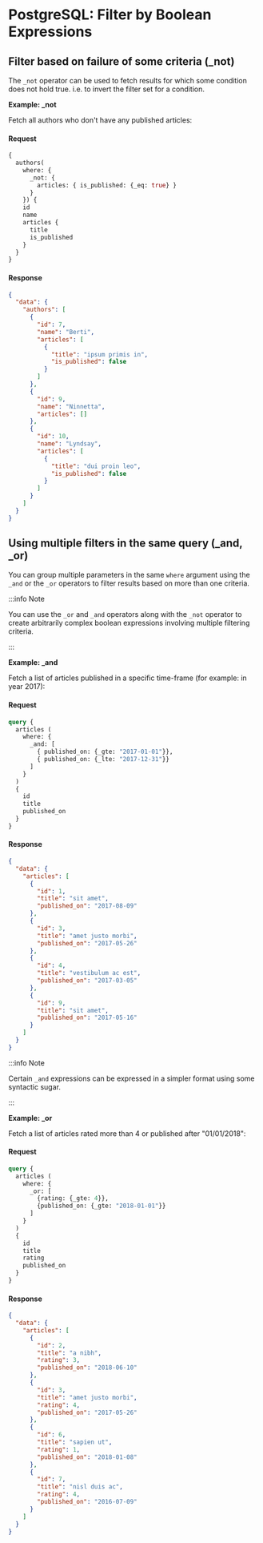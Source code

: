 # PostgreSQL: Filter by Boolean Expressions

## Filter based on failure of some criteria (_not)

The `_not` operator can be used to fetch results for which some condition does not hold true. i.e. to invert the filter
set for a condition.

**Example: _not**

Fetch all authors who don't have any published articles:

#### Request

```graphql
{
  authors(
    where: {
      _not: {
        articles: { is_published: {_eq: true} }
      }
    }) {
    id
    name
    articles {
      title
      is_published
    }
  }
}
```

#### Response

```JSON
{
  "data": {
    "authors": [
      {
        "id": 7,
        "name": "Berti",
        "articles": [
          {
            "title": "ipsum primis in",
            "is_published": false
          }
        ]
      },
      {
        "id": 9,
        "name": "Ninnetta",
        "articles": []
      },
      {
        "id": 10,
        "name": "Lyndsay",
        "articles": [
          {
            "title": "dui proin leo",
            "is_published": false
          }
        ]
      }
    ]
  }
}
```

## Using multiple filters in the same query (_and, _or)

You can group multiple parameters in the same `where` argument using the `_and` or the `_or` operators to filter results
based on more than one criteria.

:::info Note

You can use the `_or` and `_and` operators along with the `_not` operator to create arbitrarily complex boolean
expressions involving multiple filtering criteria.

:::

**Example: _and**

Fetch a list of articles published in a specific time-frame (for example: in year 2017):

#### Request

```graphql
query {
  articles (
    where: {
      _and: [
        { published_on: {_gte: "2017-01-01"}},
        { published_on: {_lte: "2017-12-31"}}
      ]
    }
  )
  {
    id
    title
    published_on
  }
}
```

#### Response

```JSON
{
  "data": {
    "articles": [
      {
        "id": 1,
        "title": "sit amet",
        "published_on": "2017-08-09"
      },
      {
        "id": 3,
        "title": "amet justo morbi",
        "published_on": "2017-05-26"
      },
      {
        "id": 4,
        "title": "vestibulum ac est",
        "published_on": "2017-03-05"
      },
      {
        "id": 9,
        "title": "sit amet",
        "published_on": "2017-05-16"
      }
    ]
  }
}
```

:::info Note

Certain `_and` expressions can be expressed in a simpler format using some syntactic sugar.

[//]: # ([//]: # "See the [API reference]&#40;/api-reference/graphql-api/query.mdx#andexp&#41; for more details.")

:::

**Example: _or**

Fetch a list of articles rated more than 4 or published after "01/01/2018":

#### Request

```graphql
query {
  articles (
    where: {
      _or: [
        {rating: {_gte: 4}},
        {published_on: {_gte: "2018-01-01"}}
      ]
    }
  )
  {
    id
    title
    rating
    published_on
  }
}
```

#### Response

```JSON
{
  "data": {
    "articles": [
      {
        "id": 2,
        "title": "a nibh",
        "rating": 3,
        "published_on": "2018-06-10"
      },
      {
        "id": 3,
        "title": "amet justo morbi",
        "rating": 4,
        "published_on": "2017-05-26"
      },
      {
        "id": 6,
        "title": "sapien ut",
        "rating": 1,
        "published_on": "2018-01-08"
      },
      {
        "id": 7,
        "title": "nisl duis ac",
        "rating": 4,
        "published_on": "2016-07-09"
      }
    ]
  }
}
```

[//]: # ([//]: # ":::info Note")

[//]: # ([//]: #)

[//]: # ([//]:)

[//]: # (  #)

[//]: # (  "The `_or` operator expects an array of expressions as input. If an object is passed as input it will behave like the")

[//]: # ([//]: # "`_and` operator as explained in the [API reference]&#40;/api-reference/graphql-api/query.mdx#orexp&#41;")

[//]: # ([//]: #)

[//]: # ([//]: # ":::")
